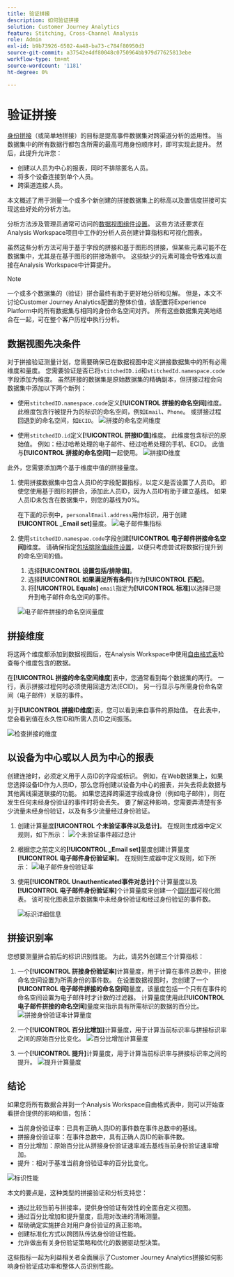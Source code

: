 ```yaml
---
title: 验证拼接
description: 如何验证拼接
solution: Customer Journey Analytics
feature: Stitching, Cross-Channel Analysis
role: Admin
exl-id: b9b73926-6502-4a48-ba73-c784f80950d3
source-git-commit: a37542e4df80048c0750964bb979d77625813ebe
workflow-type: tm+mt
source-wordcount: '1181'
ht-degree: 0%

---
```


# 验证拼接

[身份拼接](/help/stitching/overview.md)（或简单地拼接）的目标是提高事件数据集对跨渠道分析的适用性。 当数据集中的所有数据行都包含所需的最高可用身份顺序时，即可实现此提升。 然后，此提升允许您：

* 创建以人员为中心的报表，同时不排除匿名人员。
* 将多个设备连接到单个人员。
* 跨渠道连接人员。

本文概述了用于测量一个或多个新创建的拼接数据集上的标高以及置信度拼接可实现这些好处的分析方法。

分析方法涉及管理员通常可访问的[数据视图组件设置](/help/data-views/component-settings/overview.md)。 这些方法还要求在Analysis Workspace项目中工作的分析人员创建计算指标和可视化图表。

虽然这些分析方法可用于基于字段的拼接和基于图形的拼接，但某些元素可能不在数据集中，尤其是在基于图形的拼接场景中。 这些缺少的元素可能会导致难以直接在Analysis Workspace中计算提升。

>[!NOTE]
>
>一个或多个数据集的（验证）拼合最终有助于更好地分析和见解。 但是，本文不讨论Customer Journey Analytics配置的整体价值，该配置将Experience Platform中的所有数据集与相同的身份命名空间对齐。 所有这些数据集完美地结合在一起，可在整个客户历程中执行分析。


## 数据视图先决条件

对于拼接验证测量计划，您需要确保已在数据视图中定义拼接数据集中的所有必需维度和量度。 您需要验证是否已将`stitchedID.id`和`stitchedId.namespace.code`字段添加为维度。 虽然拼接的数据集是原始数据集的精确副本，但拼接过程会向数据集中添加以下两个新列：

* 使用`stitchedID.namespace.code`定义&#x200B;**[!UICONTROL 拼接的命名空间]**&#x200B;维度。 此维度包含行被提升为的标识的命名空间，例如`Email`、`Phone`。 或拼接过程回退到的命名空间，如`ECID`。
  ![拼接的命名空间维度](assets/stitchednamespace-dimension.png)

* 使用`stitchedID.id`定义&#x200B;**[!UICONTROL 拼接ID值]**&#x200B;维度。 此维度包含标识的原始值。 例如：经过哈希处理的电子邮件、经过哈希处理的手机、ECID。 此值与&#x200B;**[!UICONTROL 拼接的命名空间]**&#x200B;一起使用。
  ![拼接ID维度](assets/stitchedid-dimension.png)


此外，您需要添加两个基于维度中值的拼接量度。

1. 使用拼接数据集中包含人员ID的字段配置指标，以定义是否设置了人员ID。 即使您使用基于图形的拼合，添加此人员ID，因为人员ID有助于建立基线。 如果人员ID未包含在数据集中，则您的基线为0%。

   在下面的示例中，`personalEmail.address`用作标识，用于创建&#x200B;**[!UICONTROL _Email set]**&#x200B;量度。
   ![电子邮件集指标](assets/emailset-metric.png)

1. 使用`stitchedID.namespae.code`字段创建&#x200B;**[!UICONTROL 电子邮件拼接命名空间]**&#x200B;维度。 请确保指定[包括排除值组件设置](/help/data-views/component-settings/include-exclude-values.md)，以便只考虑尝试将数据行提升到的命名空间的值。
   1. 选择&#x200B;**[!UICONTROL 设置包括/排除值]**。
   1. 选择&#x200B;**[!UICONTROL 如果满足所有条件]**&#x200B;作为&#x200B;**[!UICONTROL 匹配]**。
   1. 将&#x200B;**[!UICONTROL Equals]** `email`指定为&#x200B;**[!UICONTROL 标准]**&#x200B;以选择已提升到电子邮件命名空间的事件。

   ![电子邮件拼接的命名空间量度](assets/emailstitchednamespace-metric.png)

## 拼接维度

将这两个维度都添加到数据视图后，在Analysis Workspace中使用[自由格式表](/help/analysis-workspace/visualizations/freeform-table/freeform-table.md)检查每个维度包含的数据。

在&#x200B;**[!UICONTROL 拼接的命名空间维度**]表中，您通常看到每个数据集的两行。 一行，表示拼接过程何时必须使用回退方法(ECID)。 另一行显示与所需身份命名空间（电子邮件）关联的事件。

对于&#x200B;**[!UICONTROL 拼接ID维度**]表，您可以看到来自事件的原始值。 在此表中，您会看到值在永久性ID和所需人员ID之间振荡。

![检查拼接的维度](assets/check-data-on-stitching.png)


## 以设备为中心或以人员为中心的报表

创建连接时，必须定义用于人员ID的字段或标识。 例如，在Web数据集上，如果您选择设备ID作为人员ID，那么您将创建以设备为中心的报表，并失去将此数据与其他离线渠道联接的功能。 如果您选择跨渠道字段或身份（例如电子邮件），则在发生任何未经身份验证的事件时将会丢失。 要了解这种影响，您需要弄清楚有多少流量未经身份验证，以及有多少流量经过身份验证。

1. 创建计算量度&#x200B;**[!UICONTROL 个未验证事件以及总计]**。 在规则生成器中定义规则，如下所示：
   ![个未验证事件超过总计](assets/calcmetric-unauthenticatedeventsovertotal.png)

1. 根据您之前定义的&#x200B;**[!UICONTROL _Email set]**&#x200B;量度创建计算量度&#x200B;**[!UICONTROL 电子邮件身份验证率]**。 在规则生成器中定义规则，如下所示：
   ![电子邮件身份验证率](assets/calcmetric-emailauthenticationrate.png)

1. 使用&#x200B;**[!UICONTROL Unauthenticated事件对总计]**&#x200B;个计算量度以及&#x200B;**[!UICONTROL 电子邮件身份验证率]**&#x200B;个计算量度来创建一个[圆环图](/help/analysis-workspace/visualizations/donut.md)可视化图表。 该可视化图表显示数据集中未经身份验证和经过身份验证的事件数。

   ![标识详细信息](assets/identification-details.png)



## 拼接识别率

您想要测量拼合前后的标识识别性能。 为此，请另外创建三个计算指标：

1. 一个&#x200B;**[!UICONTROL 拼接身份验证率]**&#x200B;计算量度，用于计算在事件总数中，拼接命名空间设置为所需身份的事件数。 在设置数据视图时，您创建了一个&#x200B;**[!UICONTROL 电子邮件拼接的命名空间]**&#x200B;量度，该量度包括一个只有在事件的命名空间设置为电子邮件时才计数的过滤器。 计算量度使用此&#x200B;**[!UICONTROL 电子邮件拼接的命名空间]**&#x200B;量度来指示具有所需标识的数据的百分比。
   ![拼接身份验证率计算量度](assets/calcmetric-stitchedauthenticationrate.png)

1. 一个&#x200B;**[!UICONTROL 百分比增加]**&#x200B;计算量度，用于计算当前标识率与拼接标识率之间的原始百分比变化。
   ![百分比增加计算量度](assets/calcmetric-percentincrease.png)

1. 一个&#x200B;**[!UICONTROL 提升]**&#x200B;计算量度，用于计算当前标识率与拼接标识率之间的提升。
   ![提升计算量度](assets/calcmetric-lift.png)


## 结论

如果您将所有数据合并到一个Analysis Workspace自由格式表中，则可以开始查看拼合提供的影响和值，包括：

* 当前身份验证率：已具有正确人员ID的事件数在事件总数中的基线。
* 拼接身份验证率：在事件总数中，具有正确人员ID的新事件数。
* 百分比增加：原始百分比从拼接身份验证速率减去基线当前身份验证速率增加。
* 提升：相对于基准当前身份验证率的百分比变化。

![标识性能](assets/identification-performance.png)

本文的要点是，这种类型的拼接验证和分析支持您：

* 通过比较当前与拼接率，提供身份验证有效性的全面自定义视图。
* 通过百分比增加和提升量度，启用对改进的清晰测量。
* 帮助确定实施拼合对用户身份验证的真正影响。
* 创建标准化方式以跨团队传达身份验证性能。
* 允许做出有关身份验证策略和优化的数据驱动型决策。

这些指标一起为利益相关者全面展示了Customer Journey Analytics拼接如何影响身份验证成功率和整体人员识别性能。


